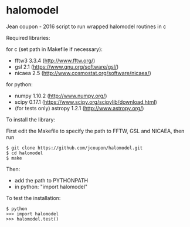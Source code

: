 # halomodel

Jean coupon - 2016
script to run wrapped halomodel routines in c

Required libraries:

for c (set path in Makefile if necessary):
- fftw3 3.3.4 (http://www.fftw.org/)
- gsl 2.1 (https://www.gnu.org/software/gsl/)
- nicaea 2.5 (http://www.cosmostat.org/software/nicaea/)

for python:
- numpy 1.10.2 (http://www.numpy.org/)
- scipy 0.17.1 (https://www.scipy.org/scipylib/download.html)
- (for tests only) astropy 1.2.1 (http://www.astropy.org/)

To install the library:

First edit the Makefile to specify the path to FFTW, GSL and NICAEA, then run
```
$ git clone https://github.com/jcoupon/halomodel.git
$ cd halomodel
$ make
```

Then:
- add the path to PYTHONPATH
- in python: "import halomodel"

To test the installation:
```
$ python
>>> import halomodel
>>> halomodel.test()
```
